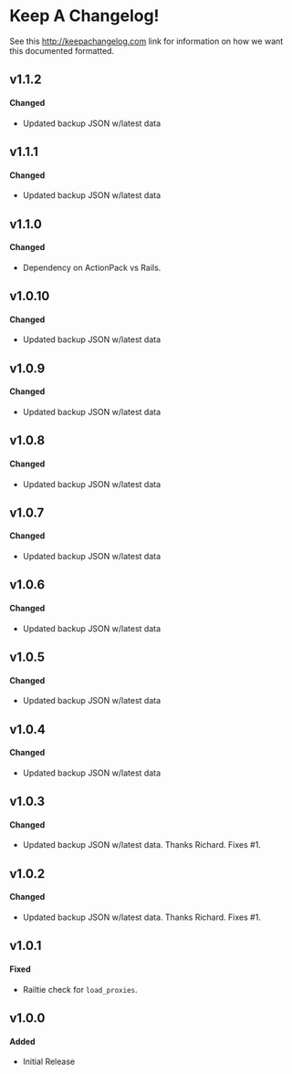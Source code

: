 # Keep A Changelog!

See this http://keepachangelog.com link for information on how we want this documented formatted.

## v1.1.2

#### Changed

* Updated backup JSON w/latest data

## v1.1.1

#### Changed

* Updated backup JSON w/latest data

## v1.1.0

#### Changed

* Dependency on ActionPack vs Rails.

## v1.0.10

#### Changed

* Updated backup JSON w/latest data

## v1.0.9

#### Changed

* Updated backup JSON w/latest data

## v1.0.8

#### Changed

* Updated backup JSON w/latest data

## v1.0.7

#### Changed

* Updated backup JSON w/latest data

## v1.0.6

#### Changed

* Updated backup JSON w/latest data

## v1.0.5

#### Changed

* Updated backup JSON w/latest data

## v1.0.4

#### Changed

* Updated backup JSON w/latest data

## v1.0.3

#### Changed

* Updated backup JSON w/latest data. Thanks Richard. Fixes #1.

## v1.0.2

#### Changed

* Updated backup JSON w/latest data. Thanks Richard. Fixes #1.

## v1.0.1

#### Fixed

* Railtie check for `load_proxies`.

## v1.0.0

#### Added

* Initial Release
